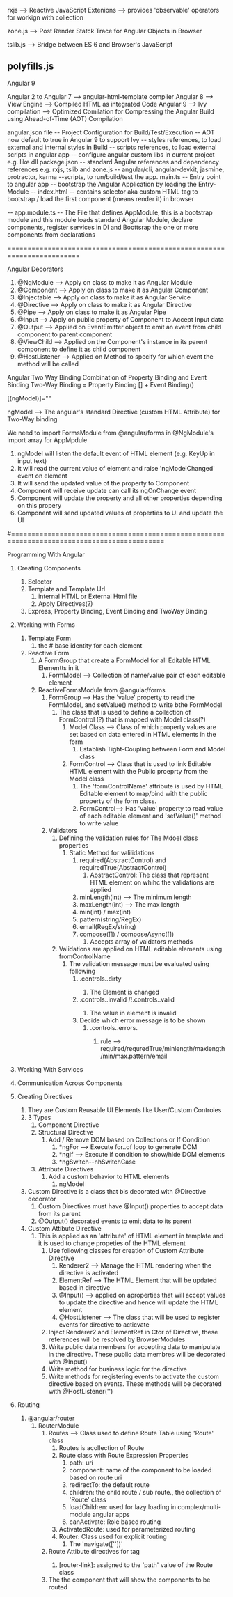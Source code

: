 rxjs --> Reactive JavaScript Extenions --> provides 'observable' operators for workign with collection

zone.js --> Post Render Statck Trace for Angular Objects in Browser

tslib.js --> Bridge between ES 6 and Browser's JavaScript

## polyfills.js

Angular 9

Angular 2 to Angular 7 --> angular-html-template compiler
Angular 8 --> View Engine --> Compiled HTML as integrated Code
Angular 9 --> Ivy compilation
--> Optimized Comilation for Compressing the Angular Build using Ahead-of-Time (AOT) Compilation

angular.json file
-- Project Configuration for Build/Test/Execution
-- AOT now default to true in Angular 9 to support Ivy
-- styles references, to load external and internal styles in Build
-- scripts references, to load external scripts in angular app
-- configure angular custom libs in current project e.g. like dll
package.json
-- standard Angular references and dependency references e.g. rxjs, tslib and zone.js
-- angular/cli, angular-devkit, jasmine, protractor, karma
--scripts, to run/build/test the app.
main.ts
-- Entry point to angular app
-- bootstrap the Angular Application by loading the Entry-Module
-- index.html
-- contains selector aka custom HTML tag to bootstrap / load the first component (means render it) in browser

-- app.module.ts
-- The File that defines AppModule, this is a bootstrap module and this module loads standard Angular Module, declare components, register services in DI and Boottsrap the one or more components from declarations

========================================================================

Angular Decorators

1. @NgModule --> Apply on class to make it as Angular Module
2. @Component --> Apply on class to make it as Angular Component
3. @Injectable --> Apply on class to make it as Angular Service
4. @Directive --> Apply on class to make it as Angular Directive
5. @Pipe --> Apply on class to make it as Angular Pipe
6. @Input --> Apply on public property of Component to Accept Input data
7. @Output --> Applied on EventEmitter object to emit an event from child component to parent component
8. @ViewChild --> Applied on the Component's instance in its parent component to define it as child component
9. @HostListener --> Applied on Method to specify for which event the method will be called

Angular Two Way Binding
Combination of Property Binding and Event Binding
Two-Way Binding = Property Binding [] + Event Binding()

[(ngModel)]="<PUBLIC-PROPERTY-FROM-COMPONENT-CLASS>"

ngModel --> The angular's standard Directive (custom HTML Attribute) for Two-Way binding

We need to import FormsModule from @angular/forms in @NgModule's import array for AppMpdule

1. ngModel will listen the default event of HTML element (e.g. KeyUp in input text)
2. It will read the current value of element and raise 'ngModelChanged' event on element
3. It will send the updated value of the property to Component
4. Component will receive update can call its ngOnChange event
5. Component will update the property and all other properties depending on this propery
6. Component will send updated values of properties to UI and update the UI

#============================================================================================

Programming With Angular

1. Creating Components
   1. Selector
   2. Template and Template Url
      1. internal HTML or External Html file
      2. Apply Directives(?)
   3. Express, Property Binding, Event Binding and TwoWay Binding
2. Working with Forms
   1. Template Form
      1. the # base identity for each element
   2. Reactive Form
      1. A FormGroup that create a FormModel for all Editable HTML Elementts in it 
         1. FormModel --> Collection of name/value pair of each editable element
      2. ReactiveFormsModule from @angular/forms
         1. FormGroup --> Has the 'value' property to read the FormModel, and setValue() method to write bthe FormModel
            1. The class that is used to define a collection of FormControl (?) that is mapped with Model class(?)
               1. Model Class --> Class of which property values are set based on data entered in HTML elements in the form
                  1. Establish Tight-Coupling between Form and Model class
               2. FormControl --> Class that is used to link Editable HTML element with the Public proeprty from the Model class 
                  1. The 'formControlName' attribute is used by HTML Editable element to map/bind with the public property of the form class. 
                  2. FormControl--> Has 'value' property to read value of each editable element and 'setValue()' method to write value
         2. Validators
            1. Defining the validation rules for The Mdoel class properties
               1. Static Method for valilidations
                  1. required(AbstractControl) and requiredTrue(AbstractControl)
                     1. AbstractControl: The class that represent HTML element on whihc the validations are applied
                  2. minLength(int) --> The minimum length
                  3. maxLength(int) --> The max length 
                  4. min(int) / max(int)
                  5. pattern(string/RegEx)
                  6. email(RegEx/string) 
                  7. compose([]) / composeAsync([])
                     1. Accepts array of vaidators methods
            2. Validations are applied on HTML editable elements using fromControlName
               1. The validation message must be evaluated using following
                  1. <FormGroup>.controls.<formControlName>.dirty
                     1. The Element is changed
                  2. <FormGroup>.controls.<formControlName>.invalid /!<FormGroup>.controls.<formControlName>.valid
                     1. The value in element is invalid
                  3. Decide which error message is to be shown
                     1. <FormGroup>.controls.<formControlName>.errors.<rule>
                        1. rule --> required/requredTrue/minlength/maxlength/min/max.pattern/email
3. Working With Services
4. Communication Across Components
  
5. Creating Directives
   1. They are Custom Reusable UI Elements like User/Custom Controles
   2. 3 Types
      1. Component Directive
      2. Structural Directive
         1. Add / Remove DOM based on Collections or If Condition
            1. \*ngFor --> Execute for..of loop to generate DOM
            2. \*ngIf --> Execute if condition to show/hide DOM elements
            3. \*ngSwitch--nhSwitchCase
      3. Attribute Directives
         1. Add a custom behavior to HTML elements
            1. ngModel
   3. Custom Directive is a class that bis decorated with @Directive decorator 
      1. Custom Directives must have @Input() properties to accept data from its parent
      2. @Output() decorated events to emit data to its parent
   4. Custom Attibute Directive
      1. This is applied as an 'attribute' of HTML element in template and it is used to change propeties of the HTML element
         1. Use following classes for creation of Custom Attribute Directive 
            1. Renderer2 --> Manage the HTML rendering when the directive is activated
            2. ElementRef --> The HTML Element that will be updated based in directive
            3. @Input() --> applied on aproperties that will accept values to update the directive and hence will update the HTML element
            4. @HostListener --> The class that will be used to register events for directive to acticvate
         2. Inject Renderer2 and ElementRef in Ctor of Directive, these references will be resolved by BrowserModules
         3. Write public data members for accepting data to manipulate in the directive. These public data membres will be decorated witn @Input()
         4. Write method for business logic for the directive
         5. Write methods for registering events to activate the custom directive based on events. These methods will be decorated with @HostListener('<NAME- OF-THE-EVENT>')  
6. Routing
   1. @angular/router
      1. RouterModule
         1. Routes --> Class used to define Route Table using 'Route' class
            1. Routes is acollection of Route
            2. Route class with Route Expression Properties
               1. path: uri
               2. component: name of the component to be loaded based on route uri
               3. redirectTo: the default route
               4. children: the child route / sub route., the collection of 'Route' class
               5. loadChildren: used for lazy loading in complex/multi-module angular apps
               6. canActivate: Role based routing
            3. ActivatedRoute: used for parameterized routing
            4. Router: Class used for explicit routing
               1. The 'navigate(['<ROUTE-TRI>'])'
         2. Route Attibute directives for <a> tag
            1. [router-link]: assigned to the 'path' value of the Route class
         3. The <router-outlet> the component that will show the components to be routed
